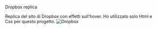 Dropbox replica

Replica del sito di Dropbox con effetti sull'hover. Ho utilizzato solo Html e Css per questo progetto.
![Dropbox](https://user-images.githubusercontent.com/98462399/178490360-0a832d55-782c-4c25-9f36-de4746adf6f9.gif)
